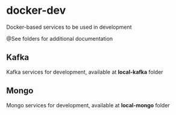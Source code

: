 # docker-dev
Docker-based services to be used in development

@See folders for additional documentation

## Kafka

Kafka services for development, available at **local-kafka** folder

## Mongo

Mongo services for development, available at **local-mongo** folder






